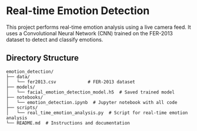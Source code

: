# Real-time Emotion Detection

This project performs real-time emotion analysis using a live camera feed. It uses a Convolutional Neural Network (CNN) trained on the FER-2013 dataset to detect and classify emotions.

## Directory Structure

```plaintext
emotion_detection/
├── data/
│   └── fer2013.csv            # FER-2013 dataset
├── models/
│   └── facial_emotion_detection_model.h5  # Saved trained model
├── notebooks/
│   └── emotion_detection.ipynb  # Jupyter notebook with all code
├── scripts/
│   └── real_time_emotion_analysis.py  # Script for real-time emotion analysis
└── README.md  # Instructions and documentation

